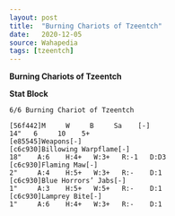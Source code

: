 ```yaml
---
layout: post
title:  "Burning Chariots of Tzeentch"
date:   2020-12-05
source: Wahapedia
tags: [tzeentch]
---
```


**Burning Chariots of Tzeentch**

**Stat Block**
```
6/6 Burning Chariot of Tzeentch
```

```
[56f442]M     W     B     Sa    [-]
14"   6     10    5+    
[e85545]Weapons[-]
[c6c930]Billowing Warpflame[-]
18"    A:6    H:4+   W:3+   R:-1   D:D3  
[c6c930]Flaming Maw[-]
2"     A:4    H:5+   W:3+   R:-    D:1   
[c6c930]Blue Horrors’ Jabs[-]
1"     A:3    H:5+   W:5+   R:-    D:1   
[c6c930]Lamprey Bite[-]
1"     A:6    H:4+   W:3+   R:-    D:1   
```


